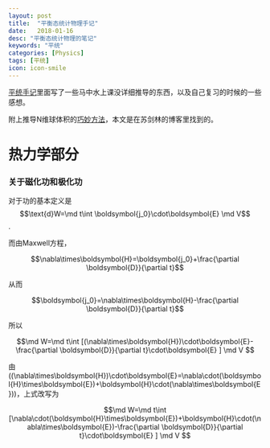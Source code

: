 ```yaml
---
layout: post
title:  "平衡态统计物理手记"
date:   2018-01-16
desc: "平衡态统计物理的笔记"
keywords: "平统"
categories: [Physics]
tags: [平统]
icon: icon-smile
---
```


[平统手记](https://astrojacobli.github.io/Homepage/doc/statistical_notes.pdf)里面写了一些马中水上课没详细推导的东西，以及自己复习的时候的一些感想。

附上推导N维球体积的[巧妙方法](http://spaces.ac.cn/archives/3154/?from=singlemessage&isappinstalled=0)，本文是在苏剑林的博客里找到的。

# 热力学部分

### 关于磁化功和极化功

对于功的基本定义是 $$\text{d}W=\md t\int \boldsymbol{j_0}\cdot\boldsymbol{E}  \md V$$.

而由Maxwell方程，

$$\nabla\times\boldsymbol{H}=\boldsymbol{j_0}+\frac{\partial \boldsymbol{D}}{\partial t}$$ 

从而

$$\boldsymbol{j_0}=\nabla\times\boldsymbol{H}-\frac{\partial \boldsymbol{D}}{\partial t}$$

所以

$$\md W=\md t\int [(\nabla\times\boldsymbol{H})\cdot\boldsymbol{E}-\frac{\partial \boldsymbol{D}}{\partial t}\cdot\boldsymbol{E} ]  \md V $$

由 \((\nabla\times\boldsymbol{H})\cdot\boldsymbol{E}=\nabla\cdot(\boldsymbol{H}\times\boldsymbol{E})+\boldsymbol{H}\cdot(\nabla\times\boldsymbol{E})\)，上式改写为

$$\md W=\md t\int [\nabla\cdot(\boldsymbol{H}\times\boldsymbol{E})+\boldsymbol{H}\cdot(\nabla\times\boldsymbol{E})-\frac{\partial \boldsymbol{D}}{\partial t}\cdot\boldsymbol{E} ]  \md V $$


